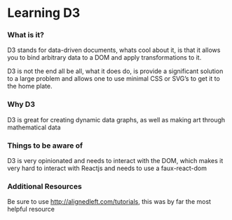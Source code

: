 # Learning D3

### What is it?

D3 stands for data-driven documents, whats cool about it, is that it allows you to bind arbitrary data to a DOM and apply transformations to it.

D3 is not the end all be all, what it does do, is provide a significant solution to a large problem and allows one to use minimal CSS or SVG’s to get it to the home plate.

### Why D3

D3 is great for creating dynamic data graphs, as well as making art through mathematical data

### Things to be aware of

D3 is very opinionated and needs to interact with the DOM, which makes it very hard to interact with Reactjs and needs to use a faux-react-dom

### Additional Resources

Be sure to use http://alignedleft.com/tutorials, this was by far the most helpful resource
